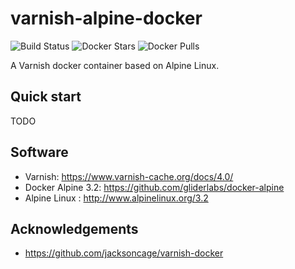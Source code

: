 # varnish-alpine-docker
![Build Status](https://img.shields.io/travis/thiagofigueiro/varnish-alpine-docker/master.svg)
![Docker Stars](https://img.shields.io/docker/stars/thiagofigueiro/varnish-alpine-docker.svg?link=https://hub.docker.com/r/thiagofigueiro/varnish-alpine-docker/)
![Docker Pulls](https://img.shields.io/docker/pulls/thiagofigueiro/varnish-alpine-docker.svg?link=https://hub.docker.com/r/thiagofigueiro/varnish-alpine-docker/)

A Varnish docker container based on Alpine Linux.

## Quick start
TODO

## Software
* Varnish: https://www.varnish-cache.org/docs/4.0/
* Docker Alpine 3.2: https://github.com/gliderlabs/docker-alpine
* Alpine Linux : http://www.alpinelinux.org/3.2

## Acknowledgements
* https://github.com/jacksoncage/varnish-docker
